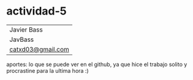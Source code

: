 # actividad-5

| |
| ------------ |
| Javier Bass   |
|   JavBass     |
| catxd03@gmail.com |

aportes: lo que se puede ver en el github, ya que hice el trabajo solito y procrastine para la ultima hora :)
